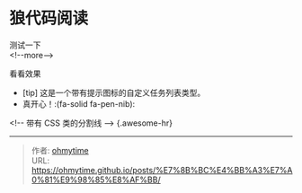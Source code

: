 # 狼代码阅读


测试一下  
&lt;!--more--&gt;

看看效果


- [tip] 这是一个带有提示图标的自定义任务列表类型。  
- 真开心！:(fa-solid fa-pen-nib):  

&lt;!-- 带有 CSS 类的分割线 --&gt;
{.awesome-hr}

---

> 作者: [ohmytime](ohmytime.github.io)  
> URL: https://ohmytime.github.io/posts/%E7%8B%BC%E4%BB%A3%E7%A0%81%E9%98%85%E8%AF%BB/  

